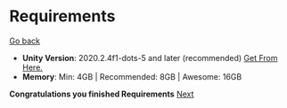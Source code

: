 # Requirements
[Go back](Network.md)

- **Unity Version**: 2020.2.4f1-dots-5 and later (recommended) [Get From Here.](unityhub://2020.2.4f1-dots.5/01acd19d2e17)
- **Memory**: Min: 4GB | Recommended: 8GB | Awesome: 16GB

**Congratulations you finished Requirements**
[Next](installation.md)